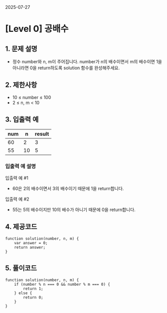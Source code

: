 2025-07-27

# [Level 0] 공배수

## 1. 문제 설명

- 정수 number와 n, m이 주어집니다. number가 n의 배수이면서 m의 배수이면 1을 아니라면 0을 return하도록 solution 함수를 완성해주세요.

## 2. 제한사항

- 10 ≤ number ≤ 100
- 2 ≤ n, m < 10

## 3. 입출력 예

|num | n | result |
|---|------|----|
|60|2|3|1|
|55|10|5|0|

### 입출력 예 설명

입출력 예 #1

- 60은 2의 배수이면서 3의 배수이기 때문에 1을 return합니다.

입출력 예 #2

- 55는 5의 배수이지만 10의 배수가 아니기 때문에 0을 return합니다.

## 4. 제공코드

```shell
function solution(number, n, m) {
    var answer = 0;
    return answer;
}
```

## 5. 풀이코드

```shell
function solution(number, n, m) {
    if (number % n === 0 && number % m === 0) {
        return 1;
    } else {
        return 0;
    }
}
```
